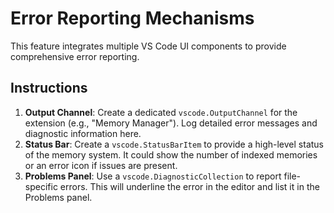 # Error Reporting Mechanisms

This feature integrates multiple VS Code UI components to provide comprehensive error reporting.

## Instructions

1.  **Output Channel**: Create a dedicated `vscode.OutputChannel` for the extension (e.g., "Memory Manager"). Log detailed error messages and diagnostic information here.
2.  **Status Bar**: Create a `vscode.StatusBarItem` to provide a high-level status of the memory system. It could show the number of indexed memories or an error icon if issues are present.
3.  **Problems Panel**: Use a `vscode.DiagnosticCollection` to report file-specific errors. This will underline the error in the editor and list it in the Problems panel.
